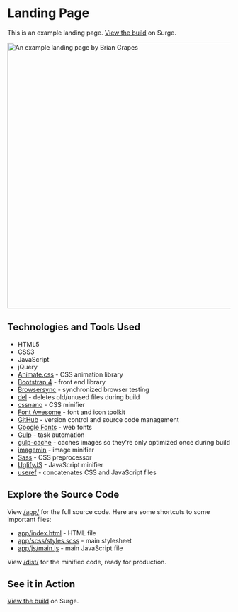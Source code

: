 # Landing Page #
This is an example landing page. [View the build](http://landing-page.bg.surge.sh/) on Surge.

[<img src="http://bgrapes.com/img/landing-page-2.jpg" alt="An example landing page by Brian Grapes" width="600" />](http://landing-page.bg.surge.sh/)

## Technologies and Tools Used ##
* HTML5
* CSS3
* JavaScript
* jQuery
* [Animate.css](https://daneden.github.io/animate.css/) - CSS animation library
* [Bootstrap 4](https://getbootstrap.com/) - front end library
* [Browsersync](https://browsersync.io/) - synchronized browser testing
* [del](https://www.npmjs.com/package/del) - deletes old/unused files during build
* [cssnano](https://github.com/ben-eb/cssnano) - CSS minifier
* [Font Awesome](https://fontawesome.com/) - font and icon toolkit
* [GitHub](https://github.com/bgrapes/landing-page) - version control and source code management
* [Google Fonts](https://fonts.google.com/specimen/Montserrat) - web fonts
* [Gulp](https://gulpjs.com/) - task automation
* [gulp-cache](https://www.npmjs.com/package/gulp-cache) - caches images so they're only optimized once during build
* [imagemin](https://github.com/imagemin/imagemin) - image minifier
* [Sass](https://sass-lang.com/) - CSS preprocessor
* [UglifyJS](https://github.com/mishoo/UglifyJS2) - JavaScript minifier
* [useref](https://github.com/jonkemp/useref) - concatenates CSS and JavaScript files

## Explore the Source Code ##
View [/app/](https://github.com/bgrapes/landing-page/tree/master/app) for the full source code. Here are some shortcuts to some important files:

* [app/index.html](https://github.com/bgrapes/landing-page/blob/master/app/index.html) - HTML file
* [app/scss/styles.scss](https://github.com/bgrapes/landing-page/blob/master/app/scss/styles.scss) - main stylesheet
* [app/js/main.js](https://github.com/bgrapes/landing-page/blob/master/app/js/main.js) - main JavaScript file

View [/dist/](https://github.com/bgrapes/landing-page/tree/master/dist) for the minified code, ready for production.

## See it in Action ##
[View the build](http://landing-page.bg.surge.sh/) on Surge.
